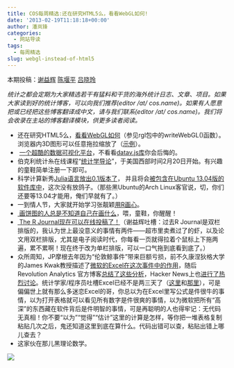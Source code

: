 ```yaml
---
title: COS每周精选:还在研究HTML5么，看看WebGL如何!
date: '2013-02-19T11:18:18+00:00'
author: 潘岚锋
categories:
  - 网站导读
tags:
  - 每周精选
slug: webgl-instead-of-html5
---
```


本期投稿：[谢益辉](http://yihui.name/) [陈堰平](http://yanping.me/cn/) [吕晓玲](http://stat.ruc.edu.cn/a/jiaoxuetuandui/jiaoyanshi/2011/0219/128.html)

_统计之都会定期为大家精选若干有猛料和干货的海外统计日志、文章、项目。如果大家读到好的统计博客，可以向我们推荐(editor /at/ cos.name)。如果有人愿意把或已经把这些博客翻译成中文，请与我们联系(editor /at/ cos.name)。我们将会收录在主站的博客翻译模块，供更多读者阅读。_

  * 还在研究HTML5么，[看看WebGL如何](http://stackoverflow.com/a/14888870/559676)（<wbr />参见rgl包中的writeWebGL()函数）。浏览器内3D图形可以任意拖拉缩放了（[示例](https://dl.dropbox.com/u/15335397/misc/webgl-rmd.html)）。
  *  [一个超酷的数据可视化平台](http://datavlab.org)，不看看[datav.js库](http://datavlab.org/2012/08/23/3385)你会后悔的。
  * 伯克利统计糸在线课程“[统计学导论](https://www.edx.org/courses/BerkeleyX/Stat2.1x/2013_Spring/about)”，于美国西部时间2月20日开始。有兴趣的童鞋简单注册一下即可。
  * 科学计算新秀[Julia语言放出0.1版本了](http://julialang.org/)， 并且将会[被包含在Ubuntu 13.04版的软件库中](http://packages.ubuntu.com/raring/julia)，这次没有放鸽子。（那些黑Ubuntu的Arch Linux客官说，切，你们还要等13.04才能用，<wbr />俺们早就有了。）
  * 一到情人节，大家就开始学习张靓颖[用R画心](http://rpubs.com/stevepowell99/valentine)。
  * [ 画饼图的人总是不知道自己在画什么](http://junkcharts.typepad.com/junk_charts/2013/02/light-entertainment-which-number-is-larger.html)，喂，童鞋，你醒醒！
  * [ The R Journal现在可以在线投稿了！](http://journal.r-project.org/submissions.html)（谢益辉吐槽：<wbr />过去R Journal是双栏排版的，我认为世上最没意义的事情有两件—<wbr />—超市里卖煮过了的虾，以及论文用双栏排版，<wbr />尤其是电子阅读时代，你每看一页就得拉着个鼠标上下拖两遍，<wbr />累不累啊！现在终于改为单栏排版，可以一口气拖到底看到底了。）
  * 众所周知，JP摩根去年因为“伦敦鲸事件”带来巨额亏损，<wbr />前不久康涅狄格大学的James Kwak教授描述了[微软的Excel在这次事件中的作用](http://baselinescenario.com/2013/02/09/the-importance-of-excel/)，随后 Revolution Analytics 官方博客[总结了这些分析](http://blog.revolutionanalytics.com/2013/02/did-an-excel-error-bring-down-the-london-whale.html)，Hacker News上也[进行了热烈讨论](http://news.ycombinator.com/item?id=5198187)。统计学家/<wbr />程序员吐槽Excel已经不是两三天了（[这里](http://www.burns-stat.com/documents/tutorials/spreadsheet-addiction/)和[那里](http://pages.stern.nyu.edu/~jsimonof/classes/1305/pdf/excelreg.pdf)），<wbr />可是偏偏世上就有那么多迷恋Excel的哥，<wbr />你总以为在Excel里写公式是件很牛的事情，<wbr />以为打开表格就可以看见所有数字是件很爽的事情，<wbr />以为微软把所有“高深”的东西藏在软件背后是件明智的事情，<wbr />可是再聪明的人也得牢记：无代码无真相！你不要“以为”“觉得”<wbr />“估计”这里的计算是怎样，等你把一堆表格复制粘贴几次之后，<wbr />鬼还知道这里到底在算什么。代码出错可以查，<wbr />粘贴出错上哪儿查去？
  * 这家伙在那儿黑理论数学。

![](http://i.imgur.com/HIutBxP.png)
